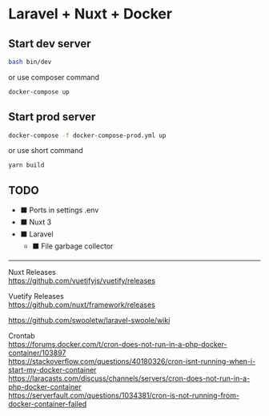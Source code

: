 # Laravel + Nuxt + Docker
## Start dev server
```bash
bash bin/dev
```

or use composer command

```bash
docker-compose up
```

## Start prod server
```bash
docker-compose -f docker-compose-prod.yml up
```

or use short command
```bash
yarn build
```

## TODO
- ⬛ Ports in settings .env
- ⬛ Nuxt 3
- ⬛ Laravel
  - ⬛ File garbage collector

<hr />

Nuxt Releases <br />
https://github.com/vuetifyjs/vuetify/releases

Vuetify Releases <br />
https://github.com/nuxt/framework/releases

https://github.com/swooletw/laravel-swoole/wiki <br>

Crontab <br />
https://forums.docker.com/t/cron-does-not-run-in-a-php-docker-container/103897 <br />
https://stackoverflow.com/questions/40180326/cron-isnt-running-when-i-start-my-docker-container <br />
https://laracasts.com/discuss/channels/servers/cron-does-not-run-in-a-php-docker-container <br />
https://serverfault.com/questions/1034381/cron-is-not-running-from-docker-container-failed <br />